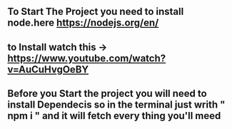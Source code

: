 ## To Start The Project you need to install node.here https://nodejs.org/en/

## to Install watch this -> https://www.youtube.com/watch?v=AuCuHvgOeBY

## Before you Start the project you will need to install Dependecis so in the terminal just writh " npm i " and it will fetch every thing you'll meed 
